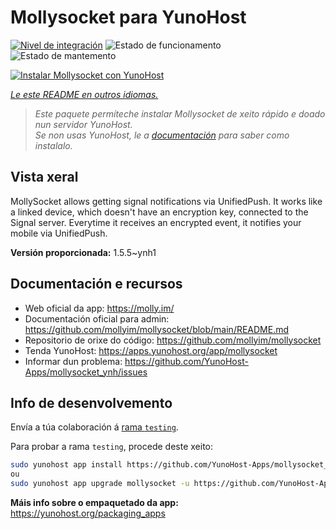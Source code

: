 <!--
NOTA: Este README foi creado automáticamente por <https://github.com/YunoHost/apps/tree/master/tools/readme_generator>
NON debe editarse manualmente.
-->

# Mollysocket para YunoHost

[![Nivel de integración](https://apps.yunohost.org/badge/integration/mollysocket)](https://ci-apps.yunohost.org/ci/apps/mollysocket/)
![Estado de funcionamento](https://apps.yunohost.org/badge/state/mollysocket)
![Estado de mantemento](https://apps.yunohost.org/badge/maintained/mollysocket)

[![Instalar Mollysocket con YunoHost](https://install-app.yunohost.org/install-with-yunohost.svg)](https://install-app.yunohost.org/?app=mollysocket)

*[Le este README en outros idiomas.](./ALL_README.md)*

> *Este paquete permíteche instalar Mollysocket de xeito rápido e doado nun servidor YunoHost.*  
> *Se non usas YunoHost, le a [documentación](https://yunohost.org/install) para saber como instalalo.*

## Vista xeral

MollySocket allows getting signal notifications via UnifiedPush. It works like a linked device, which doesn't have an encryption key, connected to the Signal server. Everytime it receives an encrypted event, it notifies your mobile via UnifiedPush.


**Versión proporcionada:** 1.5.5~ynh1
## Documentación e recursos

- Web oficial da app: <https://molly.im/>
- Documentación oficial para admin: <https://github.com/mollyim/mollysocket/blob/main/README.md>
- Repositorio de orixe do código: <https://github.com/mollyim/mollysocket>
- Tenda YunoHost: <https://apps.yunohost.org/app/mollysocket>
- Informar dun problema: <https://github.com/YunoHost-Apps/mollysocket_ynh/issues>

## Info de desenvolvemento

Envía a túa colaboración á [rama `testing`](https://github.com/YunoHost-Apps/mollysocket_ynh/tree/testing).

Para probar a rama `testing`, procede deste xeito:

```bash
sudo yunohost app install https://github.com/YunoHost-Apps/mollysocket_ynh/tree/testing --debug
ou
sudo yunohost app upgrade mollysocket -u https://github.com/YunoHost-Apps/mollysocket_ynh/tree/testing --debug
```

**Máis info sobre o empaquetado da app:** <https://yunohost.org/packaging_apps>
